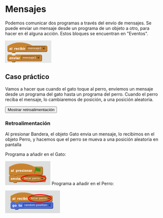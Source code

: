 
# Mensajes

Podemos comunicar dos programas a través del envío de mensajes. Se puede enviar un mensaje desde un programa de un objeto a otro, para hacer en él alguna acción. Estos bloques se encuentran en "Eventos".

![](img/Seleccion_054.1.png)
## Caso práctico

Vamos a hacer que cuando el gato toque al perro, enviemos un mensaje desde un programa del gato hasta un programa del perro. Cuando el perro reciba el mensaje, lo cambiaremos de posición, a una posición aleatoria.

<script type="text/javascript">var feedbackquesFeedback0b143text = "Mostrar retroalimentación";</script><input type="button" name="toggle-feedback-quesFeedback0b143" value="Mostrar retroalimentación" class="feedbackbutton" onclick="$exe.toggleFeedback(this,true);return false" />

### Retroalimentación

Al presionar Bandera, el objeto Gato envia un mensaje, lo recibimos en el objeto Perro, y hacemos que el perro se mueva a una posición aleatoria en pantalla

Programa a añadir en el Gato:

![](img/Seleccion_023.1.png)
Programa a añadir en el Perro:

![](img/Seleccion_025.png)
